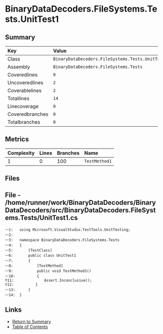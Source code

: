 ﻿# BinaryDataDecoders.FileSystems.Tests.UnitTest1

## Summary

| Key             | Value                                            |
| :-------------- | :----------------------------------------------- |
| Class           | `BinaryDataDecoders.FileSystems.Tests.UnitTest1` |
| Assembly        | `BinaryDataDecoders.FileSystems.Tests`           |
| Coveredlines    | `0`                                              |
| Uncoveredlines  | `2`                                              |
| Coverablelines  | `2`                                              |
| Totallines      | `14`                                             |
| Linecoverage    | `0`                                              |
| Coveredbranches | `0`                                              |
| Totalbranches   | `0`                                              |

## Metrics

| Complexity | Lines | Branches | Name          |
| :--------- | :---- | :------- | :------------ |
| 1          | 0     | 100      | `TestMethod1` |

## Files

## File - /home/runner/work/BinaryDataDecoders/BinaryDataDecoders/src/BinaryDataDecoders.FileSystems.Tests/UnitTest1.cs

```CSharp
〰1:   using Microsoft.VisualStudio.TestTools.UnitTesting;
〰2:   
〰3:   namespace BinaryDataDecoders.FileSystems.Tests
〰4:   {
〰5:       [TestClass]
〰6:       public class UnitTest1
〰7:       {
〰8:           [TestMethod]
〰9:           public void TestMethod1()
〰10:          {
‼11:              Assert.Inconclusive();
‼12:          }
〰13:      }
〰14:  }
```

## Links

* [Return to Summary](Summary.md)
* [Table of Contents](../TOC.md)

